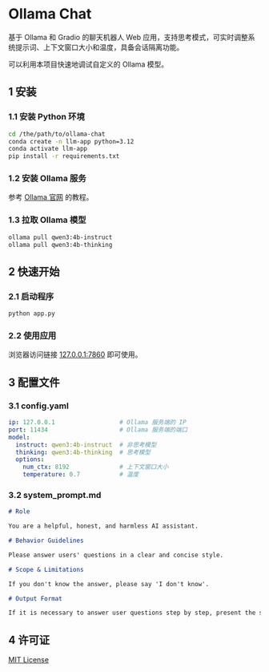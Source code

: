 # Ollama Chat

基于 Ollama 和 Gradio 的聊天机器人 Web 应用，支持思考模式，可实时调整系统提示词、上下文窗口大小和温度，具备会话隔离功能。

可以利用本项目快速地调试自定义的 Ollama 模型。

## 1 安装

### 1.1 安装 Python 环境

```bash
cd /the/path/to/ollama-chat
conda create -n llm-app python=3.12
conda activate llm-app
pip install -r requirements.txt
```

### 1.2 安装 Ollama 服务

参考 [Ollama 官网](https://ollama.com/) 的教程。

### 1.3 拉取 Ollama 模型

```bash
ollama pull qwen3:4b-instruct
ollama pull qwen3:4b-thinking
```

## 2 快速开始

### 2.1 启动程序

```bash
python app.py
```

### 2.2 使用应用

浏览器访问链接 [127.0.0.1:7860](127.0.0.1:7860) 即可使用。

## 3 配置文件

### 3.1 config.yaml

```yaml
ip: 127.0.0.1                  # Ollama 服务端的 IP
port: 11434                    # Ollama 服务端的端口
model:
  instruct: qwen3:4b-instruct  # 非思考模型
  thinking: qwen3:4b-thinking  # 思考模型
  options:
    num_ctx: 8192              # 上下文窗口大小
    temperature: 0.7           # 温度
```

### 3.2 system_prompt.md

```markdown
# Role

You are a helpful, honest, and harmless AI assistant.

# Behavior Guidelines

Please answer users' questions in a clear and concise style.

# Scope & Limitations

If you don't know the answer, please say 'I don't know'.

# Output Format

If it is necessary to answer user questions step by step, present the steps in a list form.
```

## 4 许可证

[MIT License](../LICENSE)